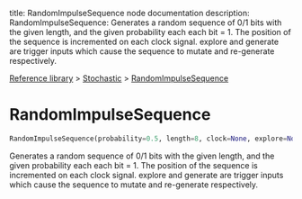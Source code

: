 title: RandomImpulseSequence node documentation
description: RandomImpulseSequence: Generates a random sequence of 0/1 bits with the given length, and the given probability each each bit = 1. The position of the sequence is incremented on each clock signal. explore and generate are trigger inputs which cause the sequence to mutate and re-generate respectively.

[Reference library](../../index.md) > [Stochastic](../index.md) > [RandomImpulseSequence](index.md)

# RandomImpulseSequence

```python
RandomImpulseSequence(probability=0.5, length=8, clock=None, explore=None, generate=None, reset=None)
```

Generates a random sequence of 0/1 bits with the given length, and the given probability each each bit = 1. The position of the sequence is incremented on each clock signal. explore and generate are trigger inputs which cause the sequence to mutate and re-generate respectively.

